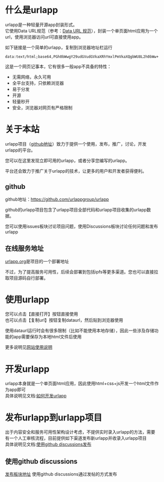 

# 什么是urlapp    
urlapp是一种轻量开源app封装形式。  
它使用Data URL规范（参考：[Data URL 规范](https://developer.mozilla.org/en-US/docs/Web/HTTP/Basics_of_HTTP/Data_URLs)），封装一个单页面html应用为一个url，使用浏览器访问url可直接使用app。

如下链接是一个简单的urlapp，复制到浏览器地址栏运行

`data:text/html;base64,PGh0bWwgY29udGVudGVkaXRhYmxlPmVkaXQgbWU8L2h0bWw+`

这是一个网页记事本，它有很多一般app不具备的特性：
* 无需网络，永久可用
* 全平台支持，只依赖浏览器
* 易于分发
* 开源
* 轻量秒开
* 安全，浏览器对网页有严格限制

# 关于本站

urlapp项目（[github地址](https://github.com/urlappgroup/urlapp)）致力于提供一个使用，发布，推广，讨论，开发urlapp的平台。

您可以在这里发现立即可用的urlapp，或者分享您编写的urlapp。

平台还会致力于推广关于urlapp的技术，让更多的用户和开发者获得便利。

## github
github地址：https://github.com/urlappgroup/urlapp

github的urlapp项目包含了urlapp项目全部代码和urlapp项目收集的urlapp数据。

您可以使用issues板块讨论项目问题，使用Discussions板块讨论任何问题和发布urlapp

## 在线服务地址
[urlapp.org](https://urlapp.org)是项目的一个部署地址

不过，为了提高服务可用性，后续会部署到包括ipfs等更多渠道。您也可以直接拉取项目源码自行部署。



# 使用urlapp
您可以点击【直接打开】按钮直接使用  
也可以点击【复制url】按钮复制dataurl，然后贴到浏览器使用

使用dataurl运行时会有很多限制（比如不能使用本地存储），因此一些涉及存储功能的app需要保存为本地html文件后使用

更多说明见[网站使用说明](https://urlapp.org/apps/doc2024072200002/aboutUrlappOrg.html)

# 开发urlapp
urlapp本身就是一个单页面html应用，因此使用html+css+js开发一个html文件作为app即可  
具体说明见文档:[如何开发urlapp](https://urlapp.org/apps/doc2024072200004/howToMakeUrlApp.html)


# 发布urlapp到urlapp项目
出于内容安全和服务可用性架构设计考虑，不提供实时录入urlapp的方法，需要有一个人工审核流程，目前提供如下渠道发布新urlapp并收录入urlapp项目  
具体说明见文档:[使用github discussions发布](https://urlapp.org/apps/doc2024072200003/howToPublish.html)

## 使用github discussions
[发布板块地址](https://github.com/urlappgroup/urlapp/discussions/categories/publish-urlapp)
使用github discussions通过发帖的方式发布


 


